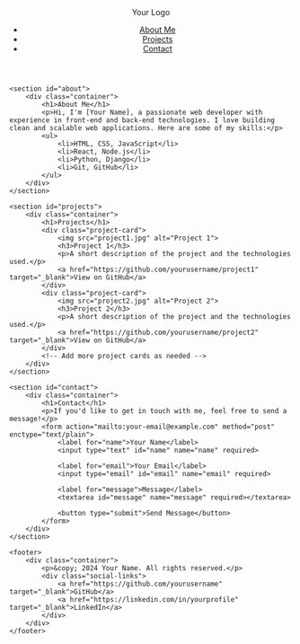 <!DOCTYPE html>
<html lang="en">
<head>
    <meta charset="UTF-8">
    <meta name="viewport" content="width=device-width, initial-scale=1.0">
    <meta name="description" content="A personal portfolio showcasing my skills, projects, and experience.">
    <title>Your Name - Portfolio</title>
    <link rel="stylesheet" href="styles.css">
</head>
<body>
    <header>
        <nav>
            <div class="logo">Your Logo</div>
            <ul class="nav-links">
                <li><a href="#about">About Me</a></li>
                <li><a href="#projects">Projects</a></li>
                <li><a href="#contact">Contact</a></li>
            </ul>
        </nav>
    </header>

    <section id="about">
        <div class="container">
            <h1>About Me</h1>
            <p>Hi, I'm [Your Name], a passionate web developer with experience in front-end and back-end technologies. I love building clean and scalable web applications. Here are some of my skills:</p>
            <ul>
                <li>HTML, CSS, JavaScript</li>
                <li>React, Node.js</li>
                <li>Python, Django</li>
                <li>Git, GitHub</li>
            </ul>
        </div>
    </section>

    <section id="projects">
        <div class="container">
            <h1>Projects</h1>
            <div class="project-card">
                <img src="project1.jpg" alt="Project 1">
                <h3>Project 1</h3>
                <p>A short description of the project and the technologies used.</p>
                <a href="https://github.com/yourusername/project1" target="_blank">View on GitHub</a>
            </div>
            <div class="project-card">
                <img src="project2.jpg" alt="Project 2">
                <h3>Project 2</h3>
                <p>A short description of the project and the technologies used.</p>
                <a href="https://github.com/yourusername/project2" target="_blank">View on GitHub</a>
            </div>
            <!-- Add more project cards as needed -->
        </div>
    </section>

    <section id="contact">
        <div class="container">
            <h1>Contact</h1>
            <p>If you'd like to get in touch with me, feel free to send a message!</p>
            <form action="mailto:your-email@example.com" method="post" enctype="text/plain">
                <label for="name">Your Name</label>
                <input type="text" id="name" name="name" required>

                <label for="email">Your Email</label>
                <input type="email" id="email" name="email" required>

                <label for="message">Message</label>
                <textarea id="message" name="message" required></textarea>

                <button type="submit">Send Message</button>
            </form>
        </div>
    </section>

    <footer>
        <div class="container">
            <p>&copy; 2024 Your Name. All rights reserved.</p>
            <div class="social-links">
                <a href="https://github.com/yourusername" target="_blank">GitHub</a>
                <a href="https://linkedin.com/in/yourprofile" target="_blank">LinkedIn</a>
            </div>
        </div>
    </footer>
</body>
</html>
